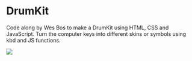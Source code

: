 # DrumKit

Code along by Wes Bos to make a DrumKit using HTML, CSS and JavaScript.  Turn the computer keys into different skins or symbols using kbd and JS functions.  
  
  ![]("images/finalProject.JPG")
